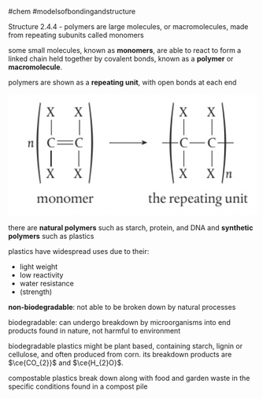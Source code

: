 #chem #modelsofbondingandstructure   
  
Structure 2.4.4 - polymers are large molecules, or macromolecules, made from repeating subunits called monomers  
  
some small molecules, known as **monomers**, are able to react to form a linked chain held together by covalent bonds, known as a **polymer** or **macromolecule**.  
  
polymers are shown as a **repeating unit**, with open bonds at each end  
  
![polymer repeating unit.png](Media/1%20Structure/1.2/4%20materials/polymer%20repeating%20unit.png)  
  
there are **natural polymers** such as starch, protein, and DNA and **synthetic polymers** such as plastics  
  
plastics have widespread uses due to their:  
- light weight  
- low reactivity  
- water resistance  
- (strength)  
  
**non-biodegradable**: not able to be broken down by natural processes  
  
biodegradable: can undergo breakdown by microorganisms into end products found in nature, not harmful to environment  
  
biodegradable plastics might be plant based, containing starch, lignin or cellulose, and often produced from corn. its breakdown products are $\ce{CO_{2}}$ and $\ce{H_{2}O}$.   
  
compostable plastics break down along with food and garden waste in the specific conditions found in a compost pile  
  
